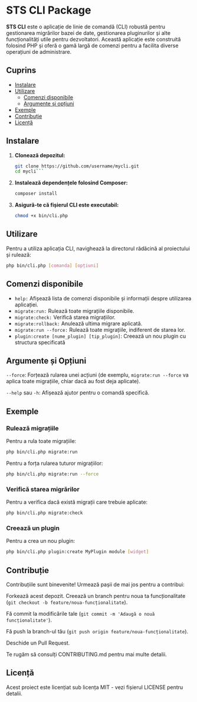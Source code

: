 # STS CLI Package

**STS CLI** este o aplicație de linie de comandă (CLI) robustă pentru gestionarea migrărilor bazei de date, gestionarea pluginurilor și alte funcționalități utile pentru dezvoltatori. Această aplicație este construită folosind PHP și oferă o gamă largă de comenzi pentru a facilita diverse operațiuni de administrare.

## Cuprins

- [Instalare](#instalare)
- [Utilizare](#utilizare)
  - [Comenzi disponibile](#comenzi-disponibile)
  - [Argumente și opțiuni](#argumente-și-opțiuni)
- [Exemple](#exemple)
- [Contribuție](#contribuție)
- [Licență](#licență)

## Instalare

1. **Clonează depozitul:**

   ```sh
   git clone https://github.com/username/mycli.git
   cd mycli```
2. **Instalează dependențele folosind Composer:**
   ```sh
   composer install
   ```
3. **Asigură-te că fișierul CLI este executabil:**
    ```sh
    chmod +x bin/cli.php
    ```

## Utilizare
Pentru a utiliza aplicația CLI, navighează la directorul rădăcină al proiectului și rulează:

  ```sh
  php bin/cli.php [comanda] [opțiuni]
  ```

## Comenzi disponibile

  * ``help:`` Afișează lista de comenzi disponibile și informații despre utilizarea aplicației.
  * ``migrate:run:`` Rulează toate migrațiile disponibile.
  * ``migrate:check:`` Verifică starea migrațiilor.
  * ``migrate:rollback:`` Anulează ultima migrare aplicată.
  * ``migrate:run --force:`` Rulează toate migrațiile, indiferent de starea lor.
  * ``plugin:create [nume_plugin] [tip_plugin]``: Creează un nou plugin cu structura specificată

## Argumente și Opțiuni
``--force``: Forțează rularea unei acțiuni (de exemplu, ``migrate:run --force`` va aplica toate migrațiile, chiar dacă au fost deja aplicate).

``--help`` sau ``-h``: Afișează ajutor pentru o comandă specifică.

## Exemple
### Rulează migrațiile

Pentru a rula toate migrațiile:
```sh
php bin/cli.php migrate:run
```

Pentru a forța rularea tuturor migrațiilor:
```sh
php bin/cli.php migrate:run --force
```

### Verifică starea migrărilor
Pentru a verifica dacă există migrații care trebuie aplicate:

```sh
php bin/cli.php migrate:check
```

### Creează un plugin
Pentru a crea un nou plugin:
```sh
php bin/cli.php plugin:create MyPlugin module [widget]
```

##  Contribuție
Contribuțiile sunt binevenite! Urmează pașii de mai jos pentru a contribui:

Forkează acest depozit.
Creează un branch pentru noua ta funcționalitate (``git checkout -b feature/noua-funcționalitate``).

Fă commit la modificările tale (``git commit -m 'Adaugă o nouă funcționalitate'``).

Fă push la branch-ul tău (``git push origin feature/noua-funcționalitate``).

Deschide un Pull Request.

Te rugăm să consulți CONTRIBUTING.md pentru mai multe detalii.

## Licență
Acest proiect este licențiat sub licența MIT - vezi fișierul LICENSE pentru detalii.
